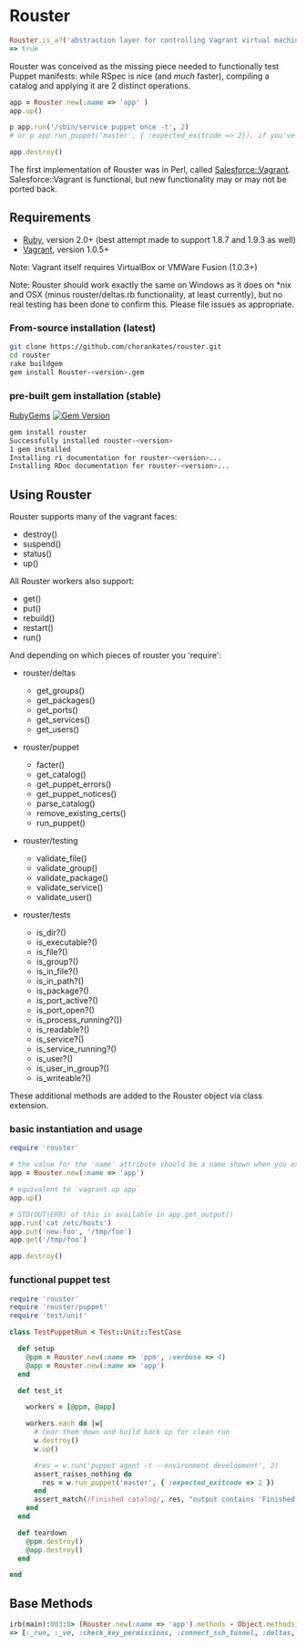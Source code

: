 Rouster
======

```rb
Rouster.is_a?('abstraction layer for controlling Vagrant virtual machines')
=> true
```

Rouster was conceived as the missing piece needed to functionally test Puppet manifests: while RSpec is nice (and _much_ faster), compiling a catalog and applying it are 2 distinct operations.

```rb
app = Rouster.new(:name => 'app' )
app.up()

p app.run('/sbin/service puppet once -t', 2)
# or p app.run_puppet('master', { :expected_exitcode => 2}), if you've required 'rouster/puppet'

app.destroy()
```

The first implementation of Rouster was in Perl, called [Salesforce::Vagrant](http://github.com/forcedotcom/SalesforceVagrant). Salesforce::Vagrant is functional, but new functionality may or may not be ported back.

## Requirements

* [Ruby](http://rubylang.org), version 2.0+ (best attempt made to support 1.8.7 and 1.9.3 as well)
* [Vagrant](http://vagrantup.com), version 1.0.5+

Note: Vagrant itself requires VirtualBox or VMWare Fusion (1.0.3+)

Note: Rouster should work exactly the same on Windows as it does on \*nix and OSX (minus rouster/deltas.rb functionality, at least currently),
but no real testing has been done to confirm this. Please file issues as appropriate.

### From-source installation (latest)

```sh
git clone https://github.com/chorankates/rouster.git
cd rouster
rake buildgem
gem install Rouster-<version>.gem
```

### pre-built gem installation (stable)

[RubyGems](http://rubygems.org/gems/rouster)
[![Gem Version](https://badge.fury.io/rb/rouster.png)](http://badge.fury.io/rb/rouster)

```sh
gem install rouster
Successfully installed rouster-<version>
1 gem installed
Installing ri documentation for rouster-<version>...
Installing RDoc documentation for rouster-<version>...
```

## Using Rouster

Rouster supports many of the vagrant faces:
* destroy()
* suspend()
* status()
* up()

All Rouster workers also support:
* get()
* put()
* rebuild()
* restart()
* run()

And depending on which pieces of rouster you 'require':

* rouster/deltas
  * get_groups()
  * get_packages()
  * get_ports()
  * get_services()
  * get_users()

* rouster/puppet
  * facter()
  * get_catalog()
  * get_puppet_errors()
  * get_puppet_notices()
  * parse_catalog()
  * remove_existing_certs()
  * run_puppet()

* rouster/testing
  * validate_file()
  * validate_group()
  * validate_package()
  * validate_service()
  * validate_user()

* rouster/tests
  * is_dir?()
  * is_executable?()
  * is_file?()
  * is_group?()
  * is_in_file?()
  * is_in_path?()
  * is_package?()
  * is_port_active?()
  * is_port_open?()
  * is_process_running?())
  * is_readable?()
  * is_service?()
  * is_service_running?()
  * is_user?()
  * is_user_in_group?()
  * is_writeable?()

These additional methods are added to the Rouster object via class extension.

### basic instantiation and usage

```rb
require 'rouster'

# the value for the 'name' attribute should be a name shown when you execute `vagrant status`
app = Rouster.new(:name => 'app')

# equivalent to `vagrant up app`
app.up()

# STD(OUT|ERR) of this is available in app.get_output()
app.run('cat /etc/hosts')
app.put('new-foo', '/tmp/foo')
app.get('/tmp/foo')

app.destroy()
```

### functional puppet test

```rb
require 'rouster'
require 'rouster/puppet'
require 'test/unit'

class TestPuppetRun < Test::Unit::TestCase

  def setup
    @ppm = Rouster.new(:name => 'ppm', :verbose => 4)
    @app = Rouster.new(:name => 'app')
  end

  def test_it

    workers = [@ppm, @app]

    workers.each do |w|
      # tear them down and build back up for clean run
      w.destroy()
      w.up()

      #res = w.run('puppet agent -t --environment development', 2)
      assert_raises_nothing do
        res = w.run_puppet('master', { :expected_exitcode => 2 })
      end
      assert_match(/Finished catalog/, res, "output contains 'Finished catalog'")
    end
  end

  def teardown
    @ppm.destroy()
    @app.destroy()
  end

end
```


## Base Methods

```rb
irb(main):003:0> (Rouster.new(:name => 'app').methods - Object.methods).sort
=> [:_run, :_vm, :check_key_permissions, :connect_ssh_tunnel, :deltas, :destroy, :dir, :exitcode, :facter, :facts, :file, :generate_unique_mac, :get, :get_catalog, :get_groups, :get_output, :get_packages, :get_ports, :get_puppet_errors, :get_puppet_notices, :get_services, :get_ssh_info, :get_users, :is_available_via_ssh?, :is_dir?, :is_executable?, :is_file?, :is_group?, :is_in_file?, :is_in_path?, :is_package?, :is_passthrough?, :is_port_active?, :is_port_open?, :is_process_running?, :is_readable?, :is_service?, :is_service_running?, :is_user?, :is_user_in_group?, :is_writeable?, :log, :os_type, :output, :parse_catalog, :parse_ls_string, :passthrough, :put, :rebuild, :remove_existing_certs, :restart, :run, :run_puppet, :sshkey, :status, :sudo, :suspend, :traverse_up, :up, :uses_sudo?, :vagrantfile, :verbosity]
```
